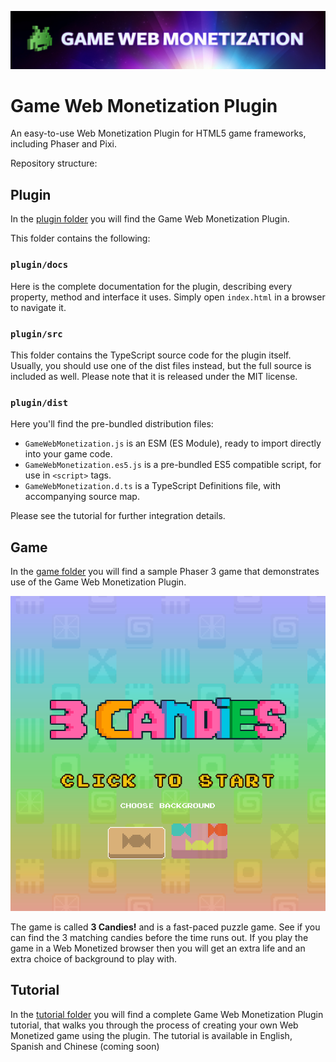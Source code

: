 ![Game Web Monetization Plugin](/banner.jpg "Game Web Monetization Plugin")

# Game Web Monetization Plugin

An easy-to-use Web Monetization Plugin for HTML5 game frameworks, including Phaser and Pixi.

Repository structure:

## Plugin

In the [plugin folder](/plugin) you will find the Game Web Monetization Plugin.

This folder contains the following:

### `plugin/docs`

Here is the complete documentation for the plugin, describing every property, method and interface it uses. Simply open `index.html` in a browser to navigate it.

### `plugin/src`

This folder contains the TypeScript source code for the plugin itself. Usually, you should use one of the dist files instead, but the full source is included as well. Please note that it is released under the MIT license.

### `plugin/dist`

Here you'll find the pre-bundled distribution files:

* `GameWebMonetization.js` is an ESM (ES Module), ready to import directly into your game code.
* `GameWebMonetization.es5.js` is a pre-bundled ES5 compatible script, for use in `<script>` tags.
* `GameWebMonetization.d.ts` is a TypeScript Definitions file, with accompanying source map.

Please see the tutorial for further integration details.

## Game

In the [game folder](/game) you will find a sample Phaser 3 game that demonstrates use of the Game Web Monetization Plugin.

![3 Candies!](/3candies.png "3 Candies!")

The game is called **3 Candies!** and is a fast-paced puzzle game. See if you can find the 3 matching candies before the time runs out. If you play the game in a Web Monetized browser then you will get an extra life and an extra choice of background to play with. 

## Tutorial

In the [tutorial folder](/tutorial) you will find a complete Game Web Monetization Plugin tutorial, that walks you through the process of creating your own Web Monetized game using the plugin. The tutorial is available in English, Spanish and Chinese (coming soon)
